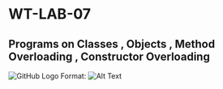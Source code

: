 # WT-LAB-07
## Programs on Classes , Objects , Method Overloading , Constructor Overloading  
![GitHub Logo](/images/logo.png)
Format: ![Alt Text](url)
